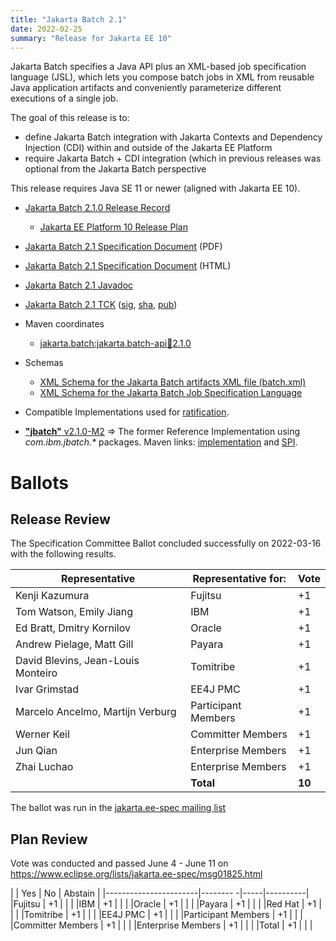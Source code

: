 ```yaml
---
title: "Jakarta Batch 2.1"
date: 2022-02-25
summary: "Release for Jakarta EE 10"
---
```


Jakarta Batch specifies a Java API plus an XML-based job specification language (JSL), which lets you compose batch jobs in XML from reusable Java application artifacts and conveniently parameterize different executions of a single job.

The goal of this release is to:

* define Jakarta Batch integration with Jakarta Contexts and Dependency Injection (CDI) within and outside of the Jakarta EE Platform
* require Jakarta Batch + CDI integration (which in previous releases was optional from the Jakarta Batch perspective

This release requires Java SE 11 or newer (aligned with Jakarta EE 10).

* [Jakarta Batch 2.1.0 Release Record](https://projects.eclipse.org/projects/ee4j.batch/releases/2.1.0)
    * [Jakarta EE Platform 10 Release Plan](https://eclipse-ee4j.github.io/jakartaee-platform/jakartaee10/JakartaEE10ReleasePlan)
* [Jakarta Batch 2.1 Specification Document](./jakarta-batch-spec-2.1.pdf) (PDF)
* [Jakarta Batch 2.1 Specification Document](./jakarta-batch-spec-2.1.html) (HTML)
* [Jakarta Batch 2.1 Javadoc](./apidocs)
* [Jakarta Batch 2.1 TCK](https://download.eclipse.org/jakartaee/batch/2.1/jakarta.batch.official.tck-2.1.0.zip) ([sig](https://download.eclipse.org/jakartaee/batch/2.1/jakarta.batch.official.tck-2.1.0.zip.sig), [sha](https://download.eclipse.org/jakartaee/batch/2.1/jakarta.batch.official.tck-2.1.0.zip.sha256), [pub](https://raw.githubusercontent.com/jakartaee/specification-committee/master/jakartaee-spec-committee.pub))

* Maven coordinates
  * [jakarta.batch:jakarta.batch-api:jar:2.1.0](https://search.maven.org/artifact/jakarta.batch/jakarta.batch-api/2.1.0/jar)

* Schemas
  * [XML Schema for the Jakarta Batch artifacts XML file (batch.xml)](https://jakarta.ee/xml/ns/jakartaee/batchXML_2_0.xsd)
  * [XML Schema for the Jakarta Batch Job Specification Language](https://jakarta.ee/xml/ns/jakartaee/jobXML_2_0.xsd)

* Compatible Implementations used for [ratification](https://www.eclipse.org/projects/efsp/?version=1.2#efsp-ratification).
* [**"jbatch"** v2.1.0-M2](https://github.com/WASdev/standards.jsr352.jbatch/releases/tag/2.1.0-M2) =>  The former Reference Implementation using _com.ibm.jbatch.*_ packages.  Maven links: [implementation](https://repo1.maven.org/maven2/com/ibm/jbatch/com.ibm.jbatch.container/2.1.0-M2/com.ibm.jbatch.container-2.1.0-M2.jar) and [SPI](https://repo1.maven.org/maven2/com/ibm/jbatch/com.ibm.jbatch.spi/2.1.0-M2/com.ibm.jbatch.spi-2.1.0-M2.jar).

# Ballots

## Release Review

The Specification Committee Ballot concluded successfully on 2022-03-16 with the following results.

| Representative                                 | Representative for: | Vote   |
|------------------------------------------------|---------------------|--------|
| Kenji Kazumura                                 | Fujitsu             |    +1  |
| Tom Watson, Emily Jiang                        | IBM                 |    +1  |
| Ed Bratt, Dmitry Kornilov                      | Oracle              |    +1  |
| Andrew Pielage, Matt Gill                      | Payara              |    +1  |
| David Blevins, Jean-Louis Monteiro             | Tomitribe           |    +1  |
| Ivar Grimstad                                  | EE4J PMC            |    +1  |
| Marcelo Ancelmo, Martijn Verburg               | Participant Members |    +1  |
| Werner Keil                                    | Committer Members   |    +1  |
| Jun Qian                                       | Enterprise Members  |    +1  |
| Zhai Luchao                                    | Enterprise Members  |    +1  |
|                                                | **Total**           | **10** |

The ballot was run in the [jakarta.ee-spec mailing list](https://www.eclipse.org/lists/jakarta.ee-spec/msg02259.html)

## Plan Review

Vote was conducted and passed June 4 - June 11 on https://www.eclipse.org/lists/jakarta.ee-spec/msg01825.html

|                       |  Yes      | No  | Abstain  |
|-----------------------|--------  -|-----|----------|
|Fujitsu                |  +1       |     |          |
|IBM                    |  +1       |     |          |
|Oracle                 |  +1       |     |          |
|Payara                 |  +1       |     |          |
|Red Hat                |  +1       |     |          |
|Tomitribe              |  +1       |     |          |
|EE4J PMC               |  +1       |     |          |
|Participant Members    |  +1       |     |          |
|Committer Members      |  +1       |     |          |
|Enterprise Members     |  +1       |     |          |
|Total                  |  +1       |     |          |
